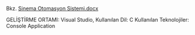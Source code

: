Bkz.
[Sinema Otomasyon Sistemi.docx](https://github.com/osman28tr/SinemaOtomasyonSistemi/files/8501573/Sinema.Otomasyon.Sistemi.docx)

GELİŞTİRME ORTAMI: Visual Studio, Kullanılan Dil: C
Kullanılan Teknolojiler: Console Application
